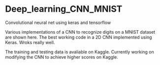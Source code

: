 # Deep_learning_CNN_MNIST
Convolutional neural net using keras and tensorflow

Various implementations of a CNN to recognize digits on a MNIST dataset are shown here. The best working code in a 2D CNN implemented using Keras. Wroks really well.

The training and testing data is avaliable on Kaggle. Currently working on modifying the CNN to achieve higher scores on Kaggle.

